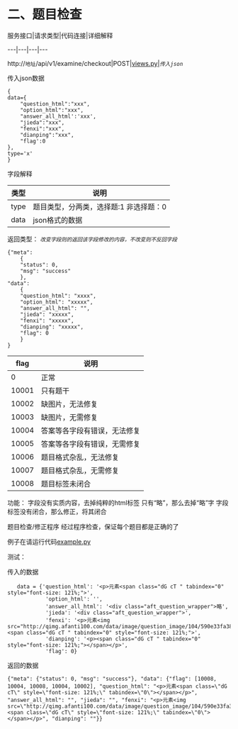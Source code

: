 # 二、题目检查

服务接口|请求类型|代码连接|详细解释

---|---|---|---

http://`地址`/api/v1/examine/checkout|POST|[views.py](\apps\examine\views.py)|_`传入json`_ 

传入json数据

    {
    data={
        "question_html":"xxx",
        "option_html":"xxx",
        "answer_all_html':'xxx',
        "jieda":"xxx",
        "fenxi":"xxx",
        "dianping":"xxx",
        "flag':0 
    },
    type='x'
    }


字段解释

类型|说明
---|---
type|题目类型，分两类，选择题:1  非选择题：0
data|json格式的数据

返回类型：
_`改变字段则的返回该字段修改的内容，不改变则不反回字段`_

    {"meta": 
        {
        "status": 0,
        "msg": "success"
        },
    "data": 
        {
        "question_html": "xxxx",
        "option_html": "xxxxx", 
        "answer_all_html": "", 
        "jieda": "xxxxx", 
        "fenxi": "xxxxx", 
        "dianping": "xxxxx", 
        "flag": 0
        }
    }

flag|说明
---|---
0       |正常
10001	|只有题干	
10002	|缺图片，无法修复	
10003	|缺图片，无需修复	
10004	|答案等各字段有错误，无法修复	
10005	|答案等各字段有错误，无需修复	
10006	|题目格式杂乱，无法修复	
10007	|题目格式杂乱，无需修复	
10008	|题目标签未闭合

功能：
字段没有实质内容，去掉纯粹的html标签
只有“略”，那么去掉“略”字
字段标签没有闭合，那么修正，将其闭合

题目检查/修正程序
经过程序检查，保证每个题目都是正确的了


例子在请运行代码[example.py](tiku_api\src\example.py)

测试：

传入的数据

       data = {'question_html': '<p>元素<span class="dG cT " tabindex="0" style="font-size: 121%;">',
                'option_html': '',
                'answer_all_html': '<div class="aft_question_wrapper">略',
                'jieda': '<div class="aft_question_wrapper">',
                'fenxi': '<p>元素<img src="http://qimg.afanti100.com/data/image/question_image/104/590e33fa3872d89672b1c91.png"><span class="dG cT " tabindex="0" style="font-size: 121%;">',
                'dianping': '<p><span class="dG cT " tabindex="0" style="font-size: 121%;"></span></p>',
                'flag': 0}
            
返回的数据

    {"meta": {"status": 0, "msg": "success"}, "data": {"flag": [10008, 10004, 10008, 10004, 10002], "question_html": "<p>元素<span class=\"dG cT\" style=\"font-size: 121%;\" tabindex=\"0\"></span></p>", "answer_all_html": "", "jieda": "", "fenxi": "<p>元素<img src=\"http://qimg.afanti100.com/data/image/question_image/104/590e33fa3872d89672b1c91.png\"/><span class=\"dG cT\" style=\"font-size: 121%;\" tabindex=\"0\"></span></p>", "dianping": ""}}
